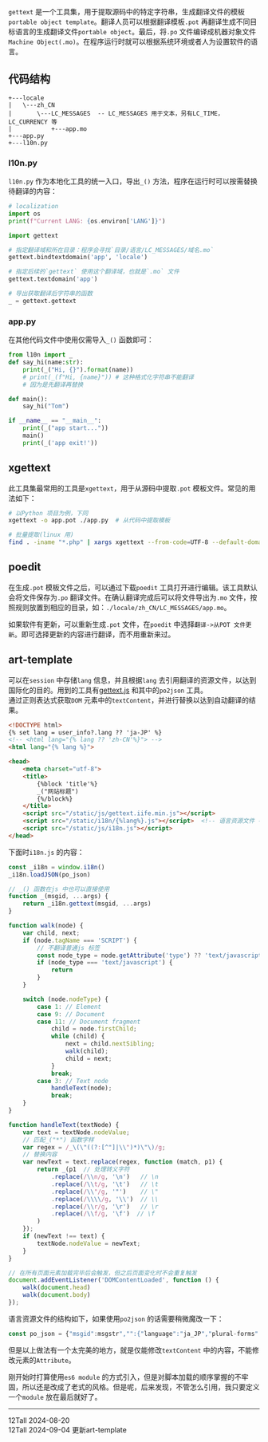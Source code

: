 
`gettext` 是一个工具集，用于提取源码中的特定字符串，生成翻译文件的模板`portable object template`。翻译人员可以根据翻译模板`.pot` 再翻译生成不同目标语言的生成翻译文件`portable object`。最后，将`.po` 文件编译成机器对象文件`Machine Object(.mo)`。在程序运行时就可以根据系统环境或者人为设置软件的语言。  

## 代码结构  
```text
+---locale
|   \---zh_CN
|       \---LC_MESSAGES  -- LC_MESSAGES 用于文本，另有LC_TIME，LC_CURRENCY 等
|           +---app.mo
+---app.py
+---l10n.py
```  

### l10n.py  
`l10n.py` 作为本地化工具的统一入口，导出`_()` 方法，程序在运行时可以按需替换待翻译的内容：  
```python
# localization  
import os
print(f"Current LANG: {os.environ['LANG']}")

import gettext

# 指定翻译域和所在目录：程序会寻找`目录/语言/LC_MESSAGES/域名.mo`
gettext.bindtextdomain('app', 'locale') 

# 指定后续的`gettext` 使用这个翻译域，也就是`.mo` 文件
gettext.textdomain('app')

# 导出获取翻译后字符串的函数
_ = gettext.gettext
```

### app.py  
在其他代码文件中使用仅需导入`_()` 函数即可：  

```python  
from l10n import _
def say_hi(name:str):
    print(_("Hi, {}").format(name))
    # print(_(f"Hi, {name}")) # 这种格式化字符串不能翻译
    # 因为是先翻译再替换

def main():
    say_hi("Tom")

if __name__ == "__main__":
    print(_("app start..."))  
    main()
    print(_('app exit!'))
```


## xgettext 
此工具集最常用的工具是`xgettext`，用于从源码中提取`.pot` 模板文件。常见的用法如下：  
```bash  
# 以Python 项目为例，下同
xgettext -o app.pot ./app.py  # 从代码中提取模板  

# 批量提取(linux 用)
find . -iname "*.php" | xargs xgettext --from-code=UTF-8 --default-domain=project
```  

## poedit  
在生成`.pot` 模板文件之后，可以通过下载`poedit` 工具打开进行编辑。该工具默认会将文件保存为`.po` 翻译文件。在确认翻译完成后可以将文件导出为`.mo` 文件，按照规则放置到相应的目录，如：`./locale/zh_CN/LC_MESSAGES/app.mo`。  

如果软件有更新，可以重新生成`.pot` 文件，在`poedit` 中选择`翻译->从POT 文件更新`。即可选择更新的内容进行翻译，而不用重新来过。  

## art-template   
可以在`session` 中存储`lang` 信息，并且根据`lang` 去引用翻译的资源文件，以达到国际化的目的。用到的工具有[gettext.js](https://github.com/guillaumepotier/gettext.js) 和其中的`po2json` 工具。  
通过正则表达式获取`DOM` 元素中的`textContent`，并进行替换以达到自动翻译的结果。  
```html
<!DOCTYPE html>
{% set lang = user_info?.lang ?? 'ja-JP' %}
<!-- <html lang="{% lang ?? 'zh-CN'%}"> -->
<html lang="{% lang %}">

<head>
    <meta charset="utf-8">
    <title>
        {%block 'title'%}
        _("网站标题")
        {%/block%}
    </title>
    <script src="/static/js/gettext.iife.min.js"></script>
    <script src="/static/i18n/{%lang%}.js"></script>  <!-- 语言资源文件 -->
    <script src="/static/js/i18n.js"></script>
</head>
```
下面时`i18n.js` 的内容：  
```js
const _i18n = window.i18n()
_i18n.loadJSON(po_json)

// _() 函数在js 中也可以直接使用
function _(msgid, ...args) {
    return _i18n.gettext(msgid, ...args)
}

function walk(node) {
    var child, next;
    if (node.tagName === 'SCRIPT') {
        // 不翻译普通js 标签
        const node_type = node.getAttribute('type') ?? 'text/javascript'
        if (node_type === 'text/javascript') {
            return
        }
    }

    switch (node.nodeType) {
        case 1: // Element
        case 9: // Document
        case 11: // Document fragment
            child = node.firstChild;
            while (child) {
                next = child.nextSibling;
                walk(child);
                child = next;
            }
            break;
        case 3: // Text node                
            handleText(node);
            break;
    }
}

function handleText(textNode) {
    var text = textNode.nodeValue;
    // 匹配_("*") 函数字样
    var regex = /_\(\"((?:[^"]|\\")*)\"\)/g;
    // 替换内容
    var newText = text.replace(regex, function (match, p1) {
        return _(p1  // 处理转义字符
            .replace(/\\n/g, '\n')   // \n 
            .replace(/\\t/g, '\t')   // \t 
            .replace(/\\"/g, '"')    // \"
            .replace(/\\\\/g, '\\')  // \\ 
            .replace(/\\r/g, '\r')   // \r
            .replace(/\\f/g, '\f')  // \f 
        )
    });
    if (newText !== text) {
        textNode.nodeValue = newText;
    }
}

// 在所有页面元素加载完毕后会触发，但之后页面变化时不会重复触发
document.addEventListener('DOMContentLoaded', function () {
    walk(document.head)
    walk(document.body)
});        
```

语言资源文件的结构如下，如果使用`po2json` 的话需要稍微魔改一下：  
```js
const po_json = {"msgid":msgstr","":{"language":"ja_JP","plural-forms":"nplurals=2; plural=n>1;"}}
```

但是以上做法有一个太完美的地方，就是仅能修改`textContent` 中的内容，不能修改元素的`Attribute`。  

刚开始时打算使用`es6 module` 的方式引入，但是对脚本加载的顺序掌握的不牢固，所以还是改成了老式的风格。但是呢，后来发现，不管怎么引用，我只要定义一个`module` 放在最后就好了。

-----   

12Tall 2024-08-20  
12Tall 2024-09-04 更新art-template  

<script async src="/js/main.js"></script>
